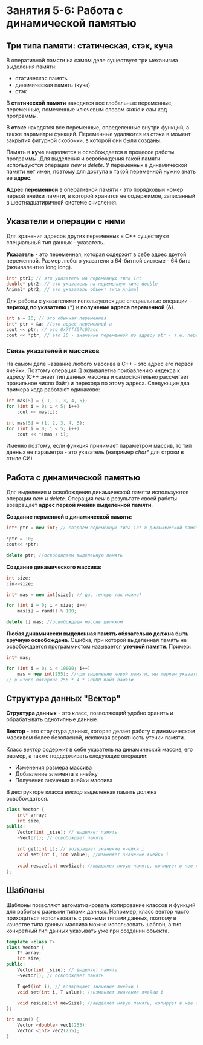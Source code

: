 # Занятия 5-6: Работа с динамической памятью
## Три типа памяти: статическая, стэк, куча
В оперативной памяти на самом деле существует три механизма выделения памяти:
 - статическая память
 - динамическая память (куча)
 - стэк

В **статической памяти** находятся все глобальные переменные, переменные, помеченные ключевым словом *static* и сам код программы.
 
В **стэке** находятся все переменные, определенные внутри функций, а также параметры функций. Переменные удаляются из стэка в момент закрытия фигурной скобочки, в которой они были созданы.

Память в **куче** выделяется и освобождается в процессе работы программы. Для выделения и освобождения такой памяти используются операции *new* и *delete*. У переменных в динамической памяти нет имен, поэтому для доступа к такой переменной нужно знать ее **адрес**.

**Адрес переменной** в оперативной памяти - это порядковый номер первой ячейки памяти, в которой хранится ее содержимое, записанный в шестнадцатиричной системе счисления.

## Указатели и операции с ними

Для хранения адресов других переменных в С++ существуют специальный тип данных - указатель.

**Указатель** - это переменная, которая содержит в себе адрес другой переменной. Размер любого указателя в 64-битной системе - 64 бита (эквивалентно long long).

```cpp
int* ptr1; // это указатель на переменную типа int
double* ptr2; // это указатель на переменную типа double
Animal* ptr2; // это указатель объект типа Animal
```
Для работы с указателями используются две специальные операции - **переход по указателю** (\*) и **получение адреса переменной** (&). 
```cpp
int a = 10; // это обычная переменная
int* ptr = &a; //это адрес переменной a
cout << ptr; // это 0x7fff57c03acc 
cout << *ptr; // это 10 - значение переменной по адресу ptr - т.е. переменной a
```
### Связь указателей и массивов

На самом деле название любого массива в C++ - это адрес его первой ячейки. Поэтому операция [] эквивалетна прибавлению индекса к адресу (С++ знает тип данных массива и самостоятельно рассчитает правильное число байт) и перехода по этому адреса. Следующие два примера кода работают одинаково:

```cpp
int mas[5] = { 1, 2, 3, 4, 5};
for (int i = 0; i < 5; i++)
    cout << mas[i];
```
```cpp
int mas[5] = {1, 2, 3, 4, 5};
for (int i = 0; i < 5; i++)
    cout << *(mas + i);
```
Именно поэтому, если функция принимает параметром массив, то тип данных ее параметра - это указатель (например *char\** для строки в стиле СИ)

## Работа с динамической памятью

Для выделения и освобождения динамической памяти используются операции *new* и *delete*. Операция *new* в результате своей работы возвращает **адрес первой ячейки выделенной памяти**.

**Создание перменной в динамической памяти:**
```cpp
int* ptr = new int; // создаем переменную типа int в динамической памяти

*ptr = 10;
cout<< *ptr;

delete ptr; //освобождаем выделенную память
```

**Создание динамического массива:**
```cpp
int size;
cin>>size;

int* mas = new int[size]; // да, теперь так можно!

for (int i = 0; i < size; i++)
    mas[i] = rand() % 100;

delete [] mas; //освобождаем массив целиком
```



**Любая динамически выделенная память обязательно должна быть вручную освобождена**. Ошибка, при которой выделенная память не освобождается программистом называется **утечкой памяти**. Пример:

```cpp
int* mas;

for (int i = 0; i < 10000; i++)
    mas = new int[255]; //при выделение новой памяти, мы теряем указатель на старую
// в итоге потеряно 255 * 4 * 10000 байт памяти
```

## Структура данных "Вектор"

**Структура данных** - это класс, позволяющий удобно хранить и обрабатывать однотипные данные.

**Вектор** - это структура данных, которая делает работу с динамическом массивом более безопасной, исключая вероятность утечки памяти.

Класс *вектор* содержит в себе указатель на динамический массив, его размер, а также поддерживать следующие операции:
 - Изменения размера массива
 - Добавление элемента в ячейку
 - Получения значения ячейки массива
 
В деструкторе класса *вектор* выделенная память должна освобождаться. 

```cpp
class Vector {
    int* array;
    int size;
public:
    Vector(int _size); // выделяет память
    ~Vector(); // освобождает память
    
    int get(int i); // возвращает значение ячейки i
    void set(int i, int value); //изменяет значение ячейки i
    
    void resize(int newSize); //выделяет новую память, копирует в нее старую и освобождает ее
};
```
## Шаблоны

Шаблоны позволяют автоматизировать копирование классов и функций для работы с разными типами данных. Например, класс вектор часто приходиться использовать с разными типами данных, поэтому в качестве типа данных массива можно использовать шаблон, а тип конкретный тип данных указывать уже при создании объекта.

```cpp
template <class T>
class Vector {
    T* array;
    int size;
public:
    Vector(int _size); // выделяет память
    ~Vector(); // освобождает память

    T get(int i); // возвращает значение ячейки i
    void set(int i, T value); //изменяет значение ячейки i

    void resize(int newSize); //выделяет новую память, копирует в нее старую и освобождает ее
};

int main() {
    Vector <double> vec1(255);
    Vector <int> vec2(255);
}
```




